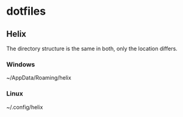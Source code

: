 # dotfiles
## Helix
The directory structure is the same in both, only the location differs.
### Windows
~/AppData/Roaming/helix

### Linux
~/.config/helix

